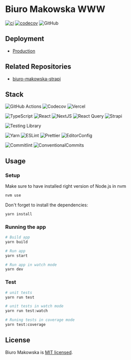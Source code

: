 # Biuro Makowska WWW

[![ci](https://github.com/Mnigos/biuro-makowska-www/actions/workflows/main.yml/badge.svg)](https://github.com/Mnigos/biuro-makowska-www/actions/workflows/main.yml)
[![codecov](https://codecov.io/gh/Mnigos/biuro-makowska-www/branch/main/graph/badge.svg?token=eVOzsS0pRd)](https://codecov.io/gh/Mnigos/biuro-makowska-www)
![GitHub](https://img.shields.io/github/license/Mnigos/biuro-makowska-www)

## Deployment

- [Production](https://biuro-makowska.vercel.app)

## Related Repositories

- [biuro-makowska-strapi](https://github.com/Mnigos/biuro-makowska-strapi)

## Stack

![GitHub Actions](https://img.shields.io/badge/github%20actions-%232671E5.svg?style=for-the-badge&logo=githubactions&logoColor=white)
![Codecov](https://img.shields.io/badge/codecov-%23ff0077.svg?style=for-the-badge&logo=codecov&logoColor=white)
![Vercel](https://img.shields.io/badge/vercel-%23000000.svg?style=for-the-badge&logo=vercel&logoColor=white)

![TypeScript](https://img.shields.io/badge/TypeScript-007ACC?style=for-the-badge&logo=typescript&logoColor=white)
![React](https://img.shields.io/badge/React-20232A?style=for-the-badge&logo=react&logoColor=61DAFB)
![NextJS](https://img.shields.io/badge/Next-black?style=for-the-badge&logo=next.js&logoColor=white)
![React Query](https://img.shields.io/badge/-React%20Query-FF4154?style=for-the-badge&logo=react%20query&logoColor=white)
![Strapi](https://img.shields.io/badge/strapi-%232E7EEA.svg?style=for-the-badge&logo=strapi&logoColor=white)

![Testing Library](https://img.shields.io/badge/testing%20library-323330?style=for-the-badge&logo=testing-library&logoColor=red)

![Yarn](https://img.shields.io/badge/yarn-%232C8EBB.svg?style=for-the-badge&logo=yarn&logoColor=white)
![ESLint](https://img.shields.io/badge/eslint-3A33D1?style=for-the-badge&logo=eslint&logoColor=white)
![Prettier](https://img.shields.io/badge/prettier-1A2C34?style=for-the-badge&logo=prettier&logoColor=F7BA3E)
![EditorConfig](https://img.shields.io/badge/Editor%20Config-E0EFEF?style=for-the-badge&logo=editorconfig&logoColor=000)

![Commitlint](https://img.shields.io/badge/commitlint-000000.svg?style=for-the-badge&logo=commitlint&logoColor=white)
![ConventionalCommits](https://img.shields.io/badge/Conventional%20Commits-FE5196.svg?style=for-the-badge&logo=Conventional-Commits&logoColor=white)

## Usage

### Setup

Make sure to have installed right version of Node.js in nvm

```bash
nvm use
```

Don't forget to install the dependencies:

```bash
yarn install
```

### Running the app

```bash
# Build app
yarn build

# Run app
yarn start

# Run app in watch mode
yarn dev
```

### Test

```bash
# unit tests
yarn run test

# unit tests in watch mode
yarn run test:watch

# Runing tests in coverage mode
yarn test:coverage
```

## License

Biuro Makowska is [MIT licensed](LICENSE).
